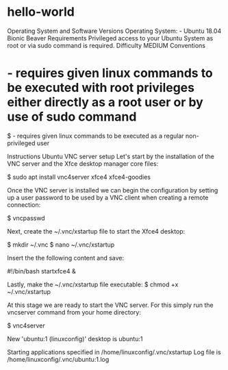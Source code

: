 # hello-world
Operating System and Software Versions
Operating System: - Ubuntu 18.04 Bionic Beaver
Requirements
Privileged access to your Ubuntu System as root or via sudo command is required.
Difficulty
MEDIUM
Conventions

# - requires given linux commands to be executed with root privileges either directly as a root user or by use of sudo command
$ - requires given linux commands to be executed as a regular non-privileged user

Instructions
Ubuntu VNC server setup
Let's start by the installation of the VNC server and the Xfce desktop manager core files:

$ sudo apt install vnc4server xfce4 xfce4-goodies

Once the VNC server is installed we can begin the configuration by setting up a user password to be used by a VNC client when creating a remote connection:

$ vncpasswd


Next, create the ~/.vnc/xstartup file to start the Xfce4 desktop:

$ mkdir ~/.vnc
$ nano ~/.vnc/xstartup

Insert the the following content and save:

#!/bin/bash
startxfce4 &


Lastly, make the ~/.vnc/xstartup file executable:
$ chmod +x ~/.vnc/xstartup

At this stage we are ready to start the VNC server. For this simply run the vncserver command from your home directory:

$ vnc4server

New 'ubuntu:1 (linuxconfig)' desktop is ubuntu:1

Starting applications specified in /home/linuxconfig/.vnc/xstartup
Log file is /home/linuxconfig/.vnc/ubuntu:1.log

